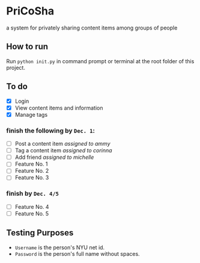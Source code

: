 # PriCoSha
a system for privately sharing content items among groups of people

## How to run
Run `python init.py` in command prompt or terminal at the root folder of this project.

## To do
- [x] Login
- [x] View content items and information
- [x] Manage tags
### finish the following by `Dec. 1`:
- [ ] Post a content item *assigned to ammy*
- [ ] Tag a content item *assigned to corinna*
- [ ] Add friend *assigned to michelle*
- [ ] Feature No. 1
- [ ] Feature No. 2
- [ ] Feature No. 3
### finish by `Dec. 4/5`
- [ ] Feature No. 4
- [ ] Feature No. 5

## Testing Purposes
- `Username` is the person's NYU net id.
- `Password` is the person's full name without spaces.
